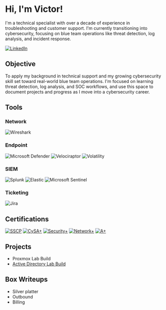 # Hi, I'm Victor!

I'm a technical specialist with over a decade of experience in troubleshooting and customer support. I'm currently transitioning into cybersecurity, focusing on blue team operations like threat detection, log analysis, and incident response.

[![LinkedIn](https://img.shields.io/badge/-LinkedIn-0077B5?style=flat&logo=linkedin&logoColor=white)](https://www.linkedin.com/in/vic1101/)

## Objective

To apply my background in technical support and my growing cybersecurity skill set toward real-world blue team operations. I'm focused on learning threat detection, log analysis, and SOC workflows, and use this space to document projects and progress as I move into a cybersecurity career.

## Tools
### Network
![Wireshark](https://img.shields.io/badge/Wireshark-1679A7?logo=wireshark&logoColor=white&style=flat)

### Endpoint
![Microsoft Defender](https://img.shields.io/badge/Microsoft%20Defender-0078D4?logo=windows&logoColor=white&style=flat)
![Velociraptor](https://img.shields.io/badge/Velociraptor-800000?logo=github&logoColor=white&style=flat)
![Volatility](https://img.shields.io/badge/Volatility-4B0082?style=flat&logo=hackthebox&logoColor=white)
### SIEM
![Splunk](https://img.shields.io/badge/Splunk-000000?logo=splunk&logoColor=white&style=flat)
![Elastic](https://img.shields.io/badge/Elastic-005571?logo=elasticsearch&logoColor=white&style=flat)
![Microsoft Sentinel](https://img.shields.io/badge/Microsoft%20Sentinel-5C2D91?logo=microsoft&logoColor=white&style=flat)

### Ticketing
![Jira](https://img.shields.io/badge/Jira-0052CC?logo=jira&logoColor=white&style=flat)

## Certifications
[![SSCP](https://img.shields.io/badge/SSCP-DC143C?style=flat&labelColor=DC143C&logoColor=white)](https://www.credly.com/badges/your-sscp-link)
[![CySA+](https://img.shields.io/badge/CySA%2B-8A2BE2?style=flat&labelColor=8A2BE2&logoColor=white)](https://www.credly.com/badges/your-cysa-link)
[![Security+](https://img.shields.io/badge/Security%2B-0077B5?style=flat&labelColor=0077B5&logoColor=white)](https://www.credly.com/badges/your-securityplus-link)
[![Network+](https://img.shields.io/badge/Network%2B-228B22?style=flat&labelColor=228B22&logoColor=white)](https://www.credly.com/badges/your-networkplus-link)
[![A+](https://img.shields.io/badge/A%2B-FF8C00?style=flat&labelColor=FF8C00&logoColor=white)](https://www.credly.com/badges/your-aplus-link)

## Projects
- Proxmox Lab Build
- <a href="https://github.com/victorechevarria/Active-Directory-Lab-build/blob/main/README.md">Active Directory Lab Build</a>

## Box Writeups
- Silver platter
- Outbound
- Billing

